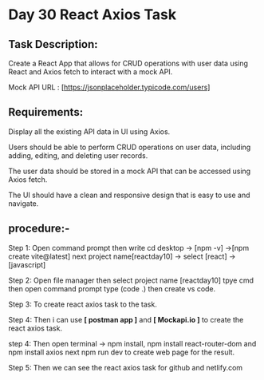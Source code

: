 # **Day 30 React Axios Task**

## **Task Description:**

Create a React App that allows for CRUD operations with user data using React and Axios fetch to interact with a mock API.

Mock API URL : [https://jsonplaceholder.typicode.com/users]

## **Requirements:**

Display all the existing API data in UI using Axios.

Users should be able to perform CRUD operations on user data, including adding, editing, and deleting user records.

The user data should be stored in a mock API that can be accessed using Axios fetch.

The UI should have a clean and responsive design that is easy to use and navigate.

## **procedure:-**

Step 1: Open command prompt then write cd desktop -> [npm -v] ->[npm create vite@latest] next project name[reactday10] -> select [react] -> [javascript]

Step 2: Open file manager then select project name [reactday10] tpye cmd then open command prompt type (code .) then create vs code.

Step 3: To create react axios task to the task.

Step 4: Then i can use **[ postman app ]** and **[ Mockapi.io ]** to create the react axios task.

step 4: Then open terminal -> npm install, npm install react-router-dom and npm install axios next npm run dev to create web page for the result.

Step 5: Then we can see the react axios task for github and netlify.com